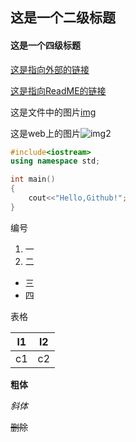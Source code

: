 <h2> 这是一个二级标题 

 <h4> 这是一个四级标题
     
 </h4>

[这是指向外部的链接](https://www.cnblogs.com/Oooval/)

[这是指向ReadME的链接](https://github.com/oooval/test/blob/main/README.md)

这是文件中的图片[img](https://github.com/oooval/test/blob/main/img.png)

这是web上的图片![img2](https://img2020.cnblogs.com/blog/1780545/202008/1780545-20200803233358928-1825890772.png)

```C++	
#include<iostream>
using namespace std;

int main()
{
    cout<<"Hello,Github!";
}
```

编号

1. 一
2. 二

+ 三
+ 四

表格

| l1   | l2   |
| ---- | ---- |
| c1   | c2   |

**粗体**

*斜体*

~~删除~~





